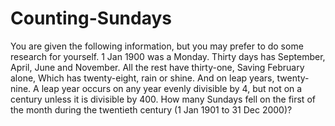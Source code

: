 Counting-Sundays
================

You are given the following information, but you may prefer to do some research
for yourself.  1 Jan 1900 was a Monday. Thirty days has September, April, June
and November. All the rest have thirty-one, Saving February alone, Which has
twenty-eight, rain or shine. And on leap years, twenty-nine. A leap year occurs
on any year evenly divisible by 4, but not on a century unless it is divisible
by 400. How many Sundays fell on the first of the month during the twentieth
century (1 Jan 1901 to 31 Dec 2000)?